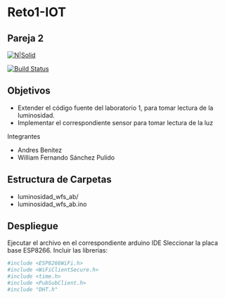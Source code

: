 # Reto1-IOT
## Pareja 2

[![N|Solid](https://cldup.com/dTxpPi9lDf.thumb.png)](https://nodesource.com/products/nsolid)

[![Build Status](https://travis-ci.org/joemccann/dillinger.svg?branch=master)](https://travis-ci.org/joemccann/dillinger)

## Objetivos

- Extender el código fuente del laboratorio 1, para tomar lectura de la luminosidad.
- Implementar el correspondiente sensor para tomar lectura de la luz

Integrantes

- Andres Benitez
- William Fernando Sánchez Pulido

## Estructura de Carpetas

- luminosidad_wfs_ab/
- luminosidad_wfs_ab.ino
  
## Despliegue

Ejecutar el archivo en el correspondiente arduino IDE
Sleccionar la placa base ESP8266.
Incluir las librerias:

```sh
#include <ESP8266WiFi.h>
#include <WiFiClientSecure.h>
#include <time.h>
#include <PubSubClient.h>
#include "DHT.h"
```

